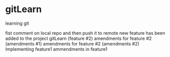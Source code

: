 # gitLearn
learning git


fist comment on local repo and then push it to remote
new feature has been added to the project gitLearn (feature #2)
amendments for feature #2 (amendments #1)
amendments for feature #2 (amendments #2)
Implementing feature1 
ammendments in feature1 

